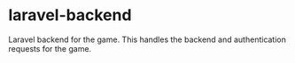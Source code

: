 # laravel-backend
Laravel backend for the game. This handles the backend and authentication requests for the game.
